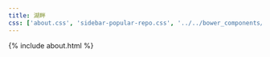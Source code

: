 ```yaml
---
title: 湖畔
css: ['about.css', 'sidebar-popular-repo.css', '../../bower_components/flag-icon-css/css/flag-icon.min.css']
---
```

{% include about.html %}


<!-- ---
layout: default
layout: page 
menu: about
#subtitle:   <h3>模板作者信息</h3>
            #<a role="button" class="btn btn-primary hvr-grow-shadow" href="/assets/files/CV_Chuan_Dong_FR.pdf" target="_blanks">
               # <span class="flag-icon flag-icon-bl"></span> Français
           # </a>
           # <a role="button" class="btn btn-primary hvr-grow-shadow" href="/assets/files/CV_Chuan_Dong_FR.pdf" target="_blanks">
                #<span class="flag-icon flag-icon-gb"></span> English
           # </a>
           #  <a role="button" class="btn btn-primary hvr-grow-shadow" href="/assets/files/CV_Chuan_Dong_CH.pdf" target="_blanks">
                #  <span class="flag-icon flag-icon-cn"></span> 中文
            # </a>
                            

--- -->